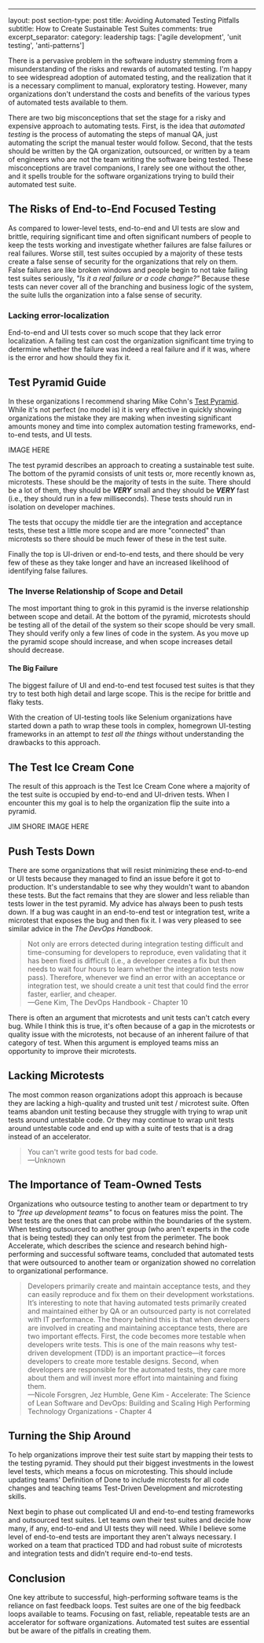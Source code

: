 ---
layout: post
section-type: post
title: Avoiding Automated Testing Pitfalls 
subtitle: How to Create Sustainable Test Suites
comments: true
excerpt_separator: <!--more-->
category: leadership
tags: ['agile development', 'unit testing', 'anti-patterns']

There is a pervasive problem in the software industry stemming from a misunderstanding of the risks and rewards of automated testing. I'm happy to see widespread adoption of automated testing, and the realization that it is a necessary compliment to manual, exploratory testing. However, many organizations don't understand the costs and benefits of the various types of automated tests available to them.
<!--more-->

There are two big misconceptions that set the stage for a risky and expensive approach to automating tests. First, is the idea that _automated testing_ is the process of automating the steps of manual QA, just automating the script the manual tester would follow. Second, that the tests should be written by the QA organization, outsourced, or written by a team of engineers who are not the team writing the software being tested. These misconceptions are travel companions, I rarely see one without the other, and it spells trouble for the software organizations trying to build their automated test suite.

## The Risks of End-to-End Focused Testing

As compared to lower-level tests, end-to-end and UI tests are slow and brittle, requiring significant time and often significant numbers of people to keep the tests working and investigate whether failures are false failures or real failures. Worse still, test suites occupied by a majority of these tests create a false sense of security for the organizations that rely on them. False failures are like broken windows and people begin to not take failing test suites seriously, _"Is it a real failure or a code change?"_ Because these tests can never cover all of the branching and business logic of the system, the suite lulls the organization into a false sense of security.

### Lacking error-localization

End-to-end and UI tests cover so much scope that they lack error localization. A failing test can cost the organization significant time trying to determine whether the failure was indeed a real failure and if it was, where is the error and how should they fix it. 

## Test Pyramid Guide

In these organizations I recommend sharing Mike Cohn's [Test Pyramid](https://martinfowler.com/bliki/TestPyramid.html). While it's not perfect (no model is) it is very effective in quickly showing organizations the mistake they are making when investing significant amounts money and time into complex automation testing frameworks, end-to-end tests, and UI tests. 

IMAGE HERE

The test pyramid describes an approach to creating a sustainable test suite. The bottom of the pyramid consists of unit tests or, more recently known as, microtests. These should be the majority of tests in the suite. There should be a lot of them, they should be _**VERY**_ small and they should be _**VERY**_ fast (i.e., they should run in a few milliseconds). These tests should run in isolation on developer machines.  

The tests that occupy the middle tier are the integration and acceptance tests, these test a little more scope and are more "connected" than microtests so there should be much fewer of these in the test suite.

Finally the top is UI-driven or end-to-end tests, and there should be very few of these as they take longer and have an increased likelihood of identifying false failures. 

### The Inverse Relationship of Scope and Detail

The most important thing to grok in this pyramid is the inverse relationship between scope and detail. At the bottom of the pyramid, microtests should be testing all of the detail of the system so their scope should be very small. They should verify only a few lines of code in the system. As you move up the pyramid scope should increase, and when scope increases detail should decrease. 

#### The Big Failure

The biggest failure of UI and end-to-end test focused test suites is that they try to test both high detail and large scope. This is the recipe for brittle and flaky tests. 

With the creation of UI-testing tools like Selenium organizations have started down a path to wrap these tools in complex, homegrown UI-testing frameworks in an attempt to _test all the things_ without understanding the drawbacks to this approach. 

## The Test Ice Cream Cone

The result of this approach is the Test Ice Cream Cone where a majority of the test suite is occupied by end-to-end and UI-driven tests. When I encounter this my goal is to help the organization flip the suite into a pyramid. 

JIM SHORE IMAGE HERE

## Push Tests Down 

There are some organizations that will resist minimizing these end-to-end or UI tests because they managed to find an issue before it got to production. It's understandable to see why they wouldn't want to abandon these tests. But the fact remains that they are slower and less reliable than tests lower in the test pyramid. My advice has always been to push tests down. If a bug was caught in an end-to-end test or integration test, write a microtest that exposes the bug and then fix it. I was very pleased to see similar advice in the _The DevOps Handbook_.

> Not only are errors detected during integration testing difficult and time-consuming for developers to reproduce, even validating that it has been fixed is difficult (i.e., a developer creates a fix but then needs to wait four hours to learn whether the integration tests now pass). Therefore, whenever we find an error with an acceptance or integration test, we should create a unit test that could find the error faster, earlier, and cheaper.   
>&mdash;Gene Kim, The DevOps Handbook - Chapter 10

There is often an argument that microtests and unit tests can't catch every bug. While I think this is true, it's often because of a gap in the microtests or quality issue with the microtests, not because of an inherent failure of that category of test. When this argument is employed teams miss an opportunity to improve their microtests. 

## Lacking Microtests

The most common reason organizations adopt this approach is because they are lacking a high-quality and trusted unit test / microtest suite. Often teams abandon unit testing because they struggle with trying to wrap unit tests around untestable code. Or they may continue to wrap unit tests around untestable code and end up with a suite of tests that is a drag instead of an accelerator.

> You can't write good tests for bad code.      
> &mdash;Unknown

## The Importance of Team-Owned Tests

Organizations who outsource testing to another team or department to try to _"free up development teams"_ to focus on features miss the point. The best tests are the ones that can probe within the boundaries of the system. When testing outsourced to another group (who aren't experts in the code that is being tested) they can only test from the perimeter. The book Accelerate, which describes the science and research behind high-performing and successful software teams, concluded that automated tests that were outsourced to another team or organization showed no correlation to organizational performance. 

> Developers primarily create and maintain acceptance tests, and they can easily reproduce and fix them on their development workstations. It’s interesting to note that having automated tests primarily created and maintained either by QA or an outsourced party is not correlated with IT performance. The theory behind this is that when developers are involved in creating and maintaining acceptance tests, there are two important effects. First, the code becomes more testable when developers write tests. This is one of the main reasons why test-driven development (TDD) is an important practice—it forces developers to create more testable designs. Second, when developers are responsible for the automated tests, they care more about them and will invest more effort into maintaining and fixing them.   
> &mdash;Nicole Forsgren, Jez Humble, Gene Kim - Accelerate: The Science of Lean Software and DevOps: Building and Scaling High Performing Technology Organizations - Chapter 4

## Turning the Ship Around

To help organizations improve their test suite start by mapping their tests to the testing pyramid. They should put their biggest investments in the lowest level tests, which means a focus on microtesting. This should include updating teams' Definition of Done to include microtests for all code changes and teaching teams Test-Driven Development and microtesting skills.  

Next begin to phase out complicated UI and end-to-end testing frameworks and outsourced test suites. Let teams own their test suites and decide how many, if any, end-to-end and UI tests they will need. While I believe some level of end-to-end tests are important they aren't always necessary. I worked on a team that practiced TDD and had robust suite of microtests and integration tests and didn't require end-to-end tests.

## Conclusion

One key attribute to successful, high-performing software teams is the reliance on fast feedback loops. Test suites are one of the big feedback loops available to teams. Focusing on fast, reliable, repeatable tests are an accelerator for software organizations. Automated test suites are essential but be aware of the pitfalls in creating them. 